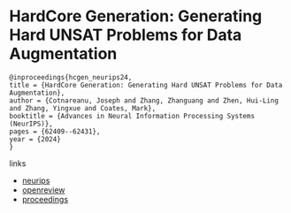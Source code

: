 # HardCore Generation: Generating Hard UNSAT Problems for Data Augmentation

```
@inproceedings{hcgen_neurips24,
title = {HardCore Generation: Generating Hard UNSAT Problems for Data Augmentation},
author = {Cotnareanu, Joseph and Zhang, Zhanguang and Zhen, Hui-Ling and Zhang, Yingxue and Coates, Mark},
booktitle = {Advances in Neural Information Processing Systems (NeurIPS)},
pages = {62409--62431},
year = {2024}
}
```

links
- [neurips](https://nips.cc/Conferences/2024/Schedule?showEvent=93671)
- [openreview](https://openreview.net/forum?id=njvPjG0BfK)
- [proceedings](https://papers.nips.cc//paper_files/paper/2024/hash/722968fb52c75947371c6b02a58c959a-Abstract-Conference.html)
